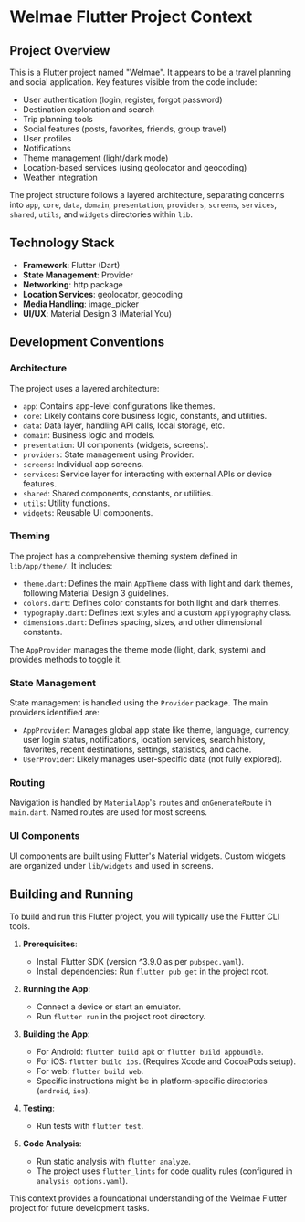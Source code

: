 # Welmae Flutter Project Context

## Project Overview

This is a Flutter project named "Welmae". It appears to be a travel planning and social application. Key features visible from the code include:

- User authentication (login, register, forgot password)
- Destination exploration and search
- Trip planning tools
- Social features (posts, favorites, friends, group travel)
- User profiles
- Notifications
- Theme management (light/dark mode)
- Location-based services (using geolocator and geocoding)
- Weather integration

The project structure follows a layered architecture, separating concerns into `app`, `core`, `data`, `domain`, `presentation`, `providers`, `screens`, `services`, `shared`, `utils`, and `widgets` directories within `lib`.

## Technology Stack

- **Framework**: Flutter (Dart)
- **State Management**: Provider
- **Networking**: http package
- **Location Services**: geolocator, geocoding
- **Media Handling**: image_picker
- **UI/UX**: Material Design 3 (Material You)

## Development Conventions

### Architecture

The project uses a layered architecture:
- `app`: Contains app-level configurations like themes.
- `core`: Likely contains core business logic, constants, and utilities.
- `data`: Data layer, handling API calls, local storage, etc.
- `domain`: Business logic and models.
- `presentation`: UI components (widgets, screens).
- `providers`: State management using Provider.
- `screens`: Individual app screens.
- `services`: Service layer for interacting with external APIs or device features.
- `shared`: Shared components, constants, or utilities.
- `utils`: Utility functions.
- `widgets`: Reusable UI components.

### Theming

The project has a comprehensive theming system defined in `lib/app/theme/`. It includes:
- `theme.dart`: Defines the main `AppTheme` class with light and dark themes, following Material Design 3 guidelines.
- `colors.dart`: Defines color constants for both light and dark themes.
- `typography.dart`: Defines text styles and a custom `AppTypography` class.
- `dimensions.dart`: Defines spacing, sizes, and other dimensional constants.

The `AppProvider` manages the theme mode (light, dark, system) and provides methods to toggle it.

### State Management

State management is handled using the `Provider` package. The main providers identified are:
- `AppProvider`: Manages global app state like theme, language, currency, user login status, notifications, location services, search history, favorites, recent destinations, settings, statistics, and cache.
- `UserProvider`: Likely manages user-specific data (not fully explored).

### Routing

Navigation is handled by `MaterialApp`'s `routes` and `onGenerateRoute` in `main.dart`. Named routes are used for most screens.

### UI Components

UI components are built using Flutter's Material widgets. Custom widgets are organized under `lib/widgets` and used in screens.

## Building and Running

To build and run this Flutter project, you will typically use the Flutter CLI tools.

1.  **Prerequisites**:
    *   Install Flutter SDK (version ^3.9.0 as per `pubspec.yaml`).
    *   Install dependencies: Run `flutter pub get` in the project root.

2.  **Running the App**:
    *   Connect a device or start an emulator.
    *   Run `flutter run` in the project root directory.

3.  **Building the App**:
    *   For Android: `flutter build apk` or `flutter build appbundle`.
    *   For iOS: `flutter build ios`. (Requires Xcode and CocoaPods setup).
    *   For web: `flutter build web`.
    *   Specific instructions might be in platform-specific directories (`android`, `ios`).

4.  **Testing**:
    *   Run tests with `flutter test`.

5.  **Code Analysis**:
    *   Run static analysis with `flutter analyze`.
    *   The project uses `flutter_lints` for code quality rules (configured in `analysis_options.yaml`).

This context provides a foundational understanding of the Welmae Flutter project for future development tasks.